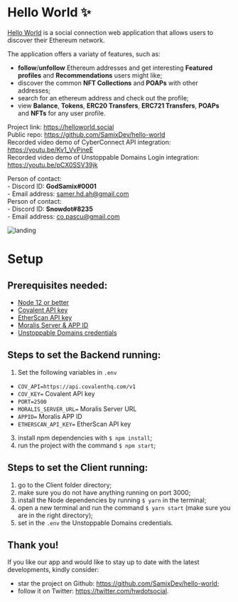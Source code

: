 ﻿# Hello World ✨
[Hello World](https://helloworld.social) is a social connection web application that allows users to discover their Ethereum network.

The application offers a variaty of features, such as:
- **follow**/**unfollow** Ethereum addresses and get interesting **Featured profiles** and **Recommendations** users might like;
- discover the common **NFT Collections** and **POAPs** with other addresses;
- search for an ethereum address and check out the profile;
- view **Balance**, **Tokens**, **ERC20 Transfers**, **ERC721 Transfers**, **POAPs** and **NFTs** for any user profile.<br>

Project link: https://helloworld.social<br>
Public repo: https://github.com/SamixDev/hello-world<br>
Recorded video demo of CyberConnect API integration: https://youtu.be/Kv1_VvPineE<br>
Recorded video demo of Unstoppable Domains Login integration: https://youtu.be/pCX0SSV39jk<br>

Person of contact: <br>- Discord ID: **GodSamix#0001**<br> - Email address: samer.hd.ah@gmail.com<br>
Person of contact: <br>- Discord ID: **Snowdot#8235**<br> - Email address: co.pascu@gmail.com<br>

![landing](https://user-images.githubusercontent.com/39951422/153298096-8f06b77d-36e0-497c-af87-fa63eea6d912.png)

# Setup
## Prerequisites needed:
  - [Node 12 or better](https://nodejs.org/en/)
  - [Covalent API key](https://www.covalenthq.com/platform/#/auth/register/)
  - [EtherScan API key](https://etherscan.io/myapikey)
  - [Moralis Server & APP ID](https://admin.moralis.io/servers)
  - [Unstoppable Domains credentials](https://unstoppabledomains.com/apps)

## Steps to set the Backend running:
1. Set the following variables in ```.env```
- ```COV_API=https://api.covalenthq.com/v1```
- ```COV_KEY=``` Covalent API key
- ```PORT=2500``` 
- ```MORALIS_SERVER_URL=``` Moralis Server URL
- ```APPID=``` Moralis APP ID
- ```ETHERSCAN_API_KEY=``` EtherScan API key
3. install npm dependencies with ```$ npm install```;
4. run the project with the command ```$ npm start```;

## Steps to set the Client running:<br>
1) go to the Client folder directory;
2) make sure you do not have anything running on port 3000;
3) install the Node dependencies by running ```$ yarn``` in the terminal;
4) open a new terminal and run the command ```$ yarn start``` (make sure you are in the right directory);
5) set in the ```.env``` the Unstoppable Domains credentials.

## Thank you!
If you like our app and would like to stay up to date with the latest developments, kindly consider:
- star the project on Github: https://github.com/SamixDev/hello-world;
- follow it on Twitter: https://twitter.com/hwdotsocial.
